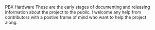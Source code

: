 PBX Hardware
These are the early stages of documenting and releasing information about the project to the public. 
I welcome any help from contributors with a postive frame of mind who want to help the project along. 
